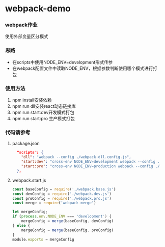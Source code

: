 # webpack-demo
### webpack作业

使⽤外部变量区分模式

### 思路

- 在scripts中使用NODE_ENV=development形式传参
- 在webpack配置文件中读取NODE_ENV，根据参数判断使用哪个模式进行打包

### 使用方法

1. npm install安装依赖
2. npm run dll安装react动态链接库
3. npm run start:dev开发模式打包
4. npm run start:pro 生产模式打包

### 代码请参考

1. package.json

   ~~~json
     "scripts": {
       "dll": "webpack --config ./webpack.dll.config.js",
       "start:dev": "cross-env NODE_ENV=development webpack --config ./webpack.start.js",
       "start:pro": "cross-env NODE_ENV=production webpack --config ./webpack.start.js"
     },
   ~~~

   

2. webpack.start.js

   ~~~javascript
   const baseConfig = require('./webpack.base.js')
   const devConfig = require('./webpack.dev.js')
   const proConfig = require('./webpack.pro.js')
   const merge = require('webpack-merge')
   
   let mergeConfig;
   if (process.env.NODE_ENV === 'development') {
       mergeConfig = merge(baseConfig, devConfig)
   } else {
       mergeConfig = merge(baseConfig, proConfig)
   }
   module.exports = mergeConfig
   ~~~

   